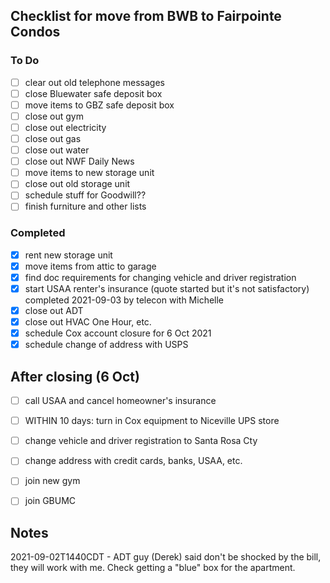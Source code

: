 ## Checklist for move from BWB to Fairpointe Condos

### To Do

- [ ] clear out old telephone messages
- [ ] close Bluewater safe deposit box
- [ ] move items to GBZ safe deposit box
- [ ] close out gym
- [ ] close out electricity
- [ ] close out gas
- [ ] close out water
- [ ] close out NWF Daily News
- [ ] move items to new storage unit
- [ ] close out old storage unit
- [ ] schedule stuff for Goodwill??
- [ ] finish furniture and other lists

### Completed

- [x] rent new storage unit
- [x] move items from attic to garage
- [x] find doc requirements for changing vehicle and driver registration 
- [x] start USAA renter's insurance (quote started but it's not satisfactory)
      completed 2021-09-03 by telecon with Michelle
- [x] close out ADT
- [x] close out HVAC One Hour, etc.
- [x] schedule Cox account closure for 6 Oct 2021
- [x] schedule change of address with USPS

## After closing (6 Oct)

- [ ] call USAA and cancel homeowner's insurance
- [ ] WITHIN 10 days: turn in Cox equipment to Niceville UPS store
- [ ] change vehicle and driver registration to Santa Rosa Cty
- [ ] change address with credit cards, banks, USAA, etc.
- [ ] join new gym
- [ ] join GBUMC


## Notes

2021-09-02T1440CDT - ADT guy (Derek) said don't be shocked by the bill, they will work with me.
                     Check getting a "blue" box for the apartment.
